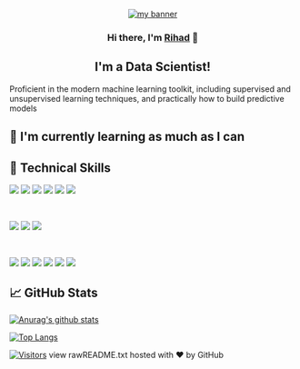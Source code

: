 
<p align="center">
  <a href="https://www.yushi.dev/" target="_blank" rel="noreferrer"><img src="https://user-images.githubusercontent.com/39242447/151675327-800eba04-30b5-4bcf-924e-a8e4144c7ea0.jpg" alt="my banner"></a>
</p>

<h3 align="center">
Hi there, I'm <a href="https://2series.github.io/" target="_blank" rel="noreferrer">Rihad</a> 👋
</h3>

<h2 align="center">
I'm a Data Scientist!
</h2> 

Proficient in the modern machine learning toolkit, including supervised and unsupervised learning techniques, and practically how to build predictive models

## 🌱 I'm currently learning as much as I can

## 💼 Technical Skills

![](https://img.shields.io/badge/Code-JavaScript-informational?style=flat&logo=JavaScript&color=F7DF1E)
![](https://img.shields.io/badge/Code-C#-informational?style=flat&logo=Ruby&color=CC342D)
![](https://img.shields.io/badge/Code-Python-informational?style=flat&logo=Ruby-On-Rails&color=CC0000)
![](https://img.shields.io/badge/Code-HTML5-informational?style=flat&logo=HTML5&color=E34F26)
![](https://img.shields.io/badge/Code-PostgreSQL-informational?style=flat&logo=PostgreSQL&color=336791)
![](https://img.shields.io/badge/Code-SQLite-informational?style=flat&logo=SQLite&color=003B57)

</br>

![](https://img.shields.io/badge/Style-Bootstrap-informational?style=flat&logo=Bootstrap&color=7952B3)
![](https://img.shields.io/badge/Style-CSS3-informational?style=flat&logo=CSS3&color=1572B6)
![](https://img.shields.io/badge/Style-styled--components-informational?style=flat&logo=styled-components&color=DB7093)


</br>

![](https://img.shields.io/badge/Tools-Figma-informational?style=flat&logo=Figma&color=F24E1E)
![](https://img.shields.io/badge/Tools-NPM-informational?style=flat&logo=NPM&color=CB3837)
![](https://img.shields.io/badge/Tools-Heroku-informational?style=flat&logo=Heroku&color=430098)
![](https://img.shields.io/badge/Tools-Netlify-informational?style=flat&logo=netlify&color=00C7B7)
![](https://img.shields.io/badge/Tools-Git-informational?style=flat&logo=Git&color=F05032)
![](https://img.shields.io/badge/Tools-GitHub-informational?style=flat&logo=GitHub&color=181717)

## 📈 GitHub Stats 

[![Anurag's github stats](https://github-readme-stats.vercel.app/api?username=2series)](https://github.com/2series)

[![Top Langs](https://github-readme-stats.vercel.app/api/top-langs/?username=2series&layout=compact)](https://github.com/2series)

[![Visitors](https://visitor-badge.glitch.me/badge?page_id=2series.2series)](https://2series.github.io/)
view rawREADME.txt hosted with ❤ by GitHub

